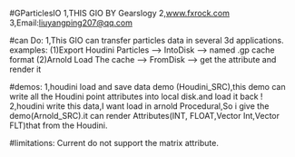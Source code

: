 #GParticlesIO
	1,THIS GIO BY Gearslogy
    2,www.fxrock.com
    3,Email:liuyangping207@qq.com

#can Do:
    1,This GIO can transfer particles data in several 3d applications.
        examples:
        (1)Export Houdini Particles --> IntoDisk --> named .gp cache format
        (2)Arnold Load The cache --> FromDisk --> get the attribute and render it

#demos:
    1,houdini load and save data demo (Houdini_SRC),this demo can write all the Houdini point attributes into local disk.and load it
    back !
    2,houdini write this data,I want load in arnold Procedural,So i give the demo(Arnold_SRC).it can render Attributes(INT,
	FLOAT,Vector Int,Vector FLT)that from the Houdini.

#limitations:
	Current do not support the matrix attribute.